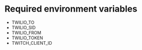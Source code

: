 # Required environment variables

- TWILIO_TO
- TWILIO_SID
- TWILIO_FROM
- TWILIO_TOKEN
- TWITCH_CLIENT_ID